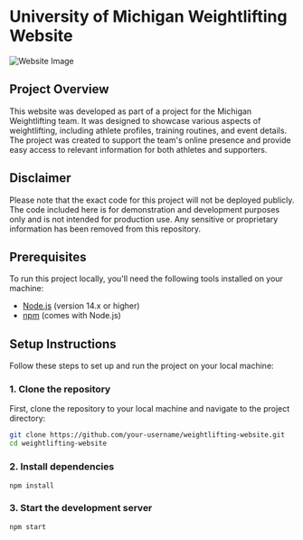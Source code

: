 # University of Michigan Weightlifting Website

![Website Image](./description.png)

## Project Overview

This website was developed as part of a project for the Michigan Weightlifting team. It was designed to showcase various aspects of weightlifting, including athlete profiles, training routines, and event details. The project was created to support the team's online presence and provide easy access to relevant information for both athletes and supporters.

## Disclaimer

Please note that the exact code for this project will not be deployed publicly. The code included here is for demonstration and development purposes only and is not intended for production use. Any sensitive or proprietary information has been removed from this repository.

## Prerequisites

To run this project locally, you'll need the following tools installed on your machine:

- [Node.js](https://nodejs.org/) (version 14.x or higher)
- [npm](https://www.npmjs.com/) (comes with Node.js)

## Setup Instructions

Follow these steps to set up and run the project on your local machine:

### 1. Clone the repository

First, clone the repository to your local machine and navigate to the project directory:

```bash
git clone https://github.com/your-username/weightlifting-website.git
cd weightlifting-website
```
### 2. Install dependencies
```
npm install
```
### 3. Start the development server
```
npm start
```
